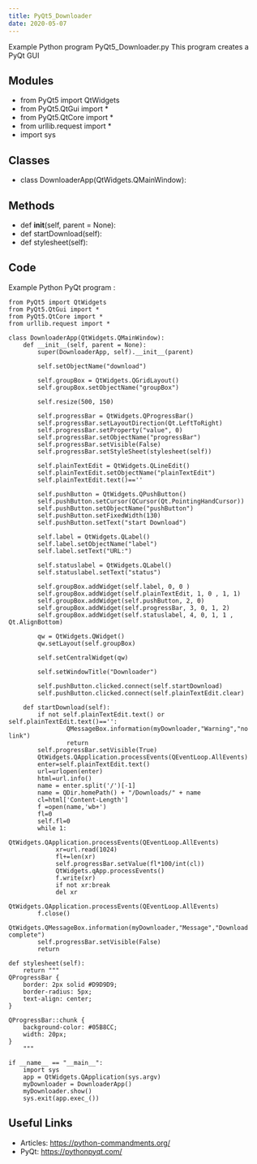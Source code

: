 ```yaml
---
title: PyQt5_Downloader
date: 2020-05-07
---
```

Example Python program PyQt5_Downloader.py
This program creates a PyQt GUI

## Modules

* from PyQt5 import QtWidgets
* from PyQt5.QtGui import *
* from PyQt5.QtCore import *
* from urllib.request import *
* import sys

## Classes

* class DownloaderApp(QtWidgets.QMainWindow):

## Methods

* def __init__(self, parent = None):
* def startDownload(self):
* def stylesheet(self):

## Code

Example Python PyQt program :

    from PyQt5 import QtWidgets
    from PyQt5.QtGui import *
    from PyQt5.QtCore import *
    from urllib.request import *
    
    class DownloaderApp(QtWidgets.QMainWindow):
        def __init__(self, parent = None):
            super(DownloaderApp, self).__init__(parent)
            
            self.setObjectName("download")
            
            self.groupBox = QtWidgets.QGridLayout()
            self.groupBox.setObjectName("groupBox")
            
            self.resize(500, 150)
            
            self.progressBar = QtWidgets.QProgressBar()
            self.progressBar.setLayoutDirection(Qt.LeftToRight)
            self.progressBar.setProperty("value", 0)
            self.progressBar.setObjectName("progressBar")
            self.progressBar.setVisible(False)
            self.progressBar.setStyleSheet(stylesheet(self))
            
            self.plainTextEdit = QtWidgets.QLineEdit()
            self.plainTextEdit.setObjectName("plainTextEdit")
            self.plainTextEdit.text()==''
            
            self.pushButton = QtWidgets.QPushButton()
            self.pushButton.setCursor(QCursor(Qt.PointingHandCursor))
            self.pushButton.setObjectName("pushButton")
            self.pushButton.setFixedWidth(130)
            self.pushButton.setText("start Download")        
                   
            self.label = QtWidgets.QLabel()
            self.label.setObjectName("label")
            self.label.setText("URL:")
            
            self.statuslabel = QtWidgets.QLabel()
            self.statuslabel.setText("status")
            
            self.groupBox.addWidget(self.label, 0, 0 ) 
            self.groupBox.addWidget(self.plainTextEdit, 1, 0 , 1, 1)
            self.groupBox.addWidget(self.pushButton, 2, 0)
            self.groupBox.addWidget(self.progressBar, 3, 0, 1, 2)
            self.groupBox.addWidget(self.statuslabel, 4, 0, 1, 1 , Qt.AlignBottom)
            
            qw = QtWidgets.QWidget()
            qw.setLayout(self.groupBox)
            
            self.setCentralWidget(qw)
            
            self.setWindowTitle("Downloader")                
        
            self.pushButton.clicked.connect(self.startDownload)
            self.pushButton.clicked.connect(self.plainTextEdit.clear)
    
        def startDownload(self):
            if not self.plainTextEdit.text() or self.plainTextEdit.text()=='':
                    QMessageBox.information(myDownloader,"Warning","no link")
                    return
            self.progressBar.setVisible(True)
            QtWidgets.QApplication.processEvents(QEventLoop.AllEvents)
            enter=self.plainTextEdit.text()
            url=urlopen(enter)
            html=url.info()
            name = enter.split('/')[-1]
            name = QDir.homePath() + "/Downloads/" + name
            cl=html['Content-Length']
            f =open(name,'wb+')
            fl=0
            self.fl=0
            while 1:
                 QtWidgets.QApplication.processEvents(QEventLoop.AllEvents)
                 xr=url.read(1024)
                 fl+=len(xr)
                 self.progressBar.setValue(fl*100/int(cl))
                 QtWidgets.qApp.processEvents()
                 f.write(xr)
                 if not xr:break
                 del xr
                 QtWidgets.QApplication.processEvents(QEventLoop.AllEvents)
            f.close()
            QtWidgets.QMessageBox.information(myDownloader,"Message","Download complete")
            self.progressBar.setVisible(False)
            return
    
    def stylesheet(self):
        return """
    QProgressBar {
        border: 2px solid #D9D9D9;
        border-radius: 5px;
        text-align: center;
    }
    
    QProgressBar::chunk {
        background-color: #05B8CC;
        width: 20px;
    }
        """   
        
    if __name__ == "__main__":
        import sys
        app = QtWidgets.QApplication(sys.argv)
        myDownloader = DownloaderApp()
        myDownloader.show()
        sys.exit(app.exec_())

## Useful Links

- Articles: https://python-commandments.org/
- PyQt: https://pythonpyqt.com/
